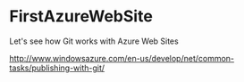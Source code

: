 FirstAzureWebSite
=================
Let's see how Git works with Azure Web Sites

http://www.windowsazure.com/en-us/develop/net/common-tasks/publishing-with-git/
